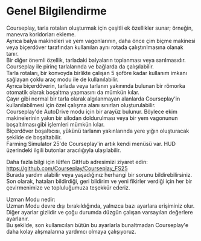 # Genel Bilgilendirme

  
Courseplay, tarla rotaları oluşturmak için çeşitli ek özellikler sunar; örneğin, manevra koridorları ekleme.  
Ayrıca balya makineleri ve yem vagonlarının, daha önce çim biçme makinesi veya biçerdöver tarafından kullanılan aynı rotada çalıştırılmasına olanak tanır.   
Bir diğer önemli özellik, tarladaki balyaların toplanması veya sarılmasıdır.  
Courseplay ile pirinç tarlalarında ve bağlarda da çalışılabilir.  
Tarla rotaları, bir konvoyda birlikte çalışan 5 şoföre kadar kullanım imkanı sağlayan çoklu araç modu ile de kullanılabilir.  
Ayrıca biçerdöverin, tarlada veya tarlanın yakınında bulunan bir römorka otomatik olarak boşaltma yapmasını da mümkün kılar.  
Çayır gibi normal bir tarla olarak algılanmayan alanlarda Courseplay'in kullanılabilmesi için özel çalışma alanı sınırları oluşturulabilir.  
Courseplay'de AutoDrive modu için bir arayüz bulunur. Böylece ekim makinelerinin yakın bir silodan doldurulması veya bir yem vagonunun boşaltılması gibi işlemleri mümkün kılar.  
Biçerdöver boşaltıcısı, yükünü tarlanın yakınlarında yere yığın oluşturacak şekilde de boşaltabilir.  
Farming Simulator 25'de Courseplay'in artık kendi menüsü var. HUD üzerindeki ilgili butonlar aracılığıyla ulaşılabilir.  
  
Daha fazla bilgi için lütfen GitHub adresimizi ziyaret edin: https://github.com/Courseplay/Courseplay_FS25  
Burada yardım alabilir veya yaşadığınız herhangi bir sorunu bildirebilirsiniz.  
Son olarak, hataları bildirdiği, geri bildirim ve yeni fikirler verdiği için her bir çevirmenimize ve topluluğumuza teşekkür ederiz.  
  
Uzman Modu nedir:  
Uzman Modu devre dışı bırakıldığında, yalnızca bazı ayarlara erişiminiz olur.  
Diğer ayarlar gizlidir ve çoğu durumda düzgün çalışan varsayılan değerlere ayarlanır.  
Bu şekilde, son kullanıcıları bütün bu ayarlarla bunaltmadan Courseplay'e daha kolay alışmalarına yardımcı olmaya çalışıyoruz.  


